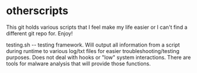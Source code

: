 otherscripts
============
This git holds various scripts that I feel make my life easier or I can't find a different git repo for. Enjoy!

testing.sh -- testing framework. Will output all information from a script during runtime to various log/txt files for easier
troubleshooting/testing purposes. Does not deal with hooks or "low" system interactions. There are tools for malware analysis
that will provide those functions.
